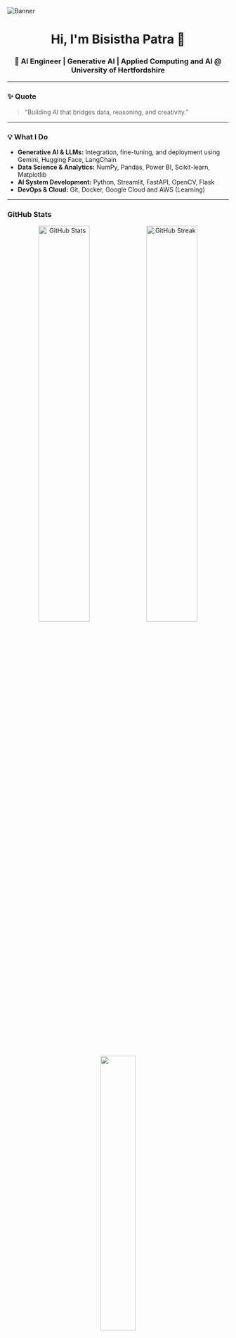 <!-- 🌌 BISISHTA PATRA - GITHUB PROFILE README -->

![Banner](https://images.unsplash.com/photo-1677442136019-21780ecad995?auto=format&fit=crop&w=1400&q=60)

<h1 align="center">Hi, I'm <strong>Bisistha Patra</strong> 👋</h1>
<h3 align="center">🚀 AI Engineer | Generative AI | Applied Computing and AI @ University of Hertfordshire</h3>

---
### ✨ Quote  
> “Building AI that bridges data, reasoning, and creativity.”

---

### 💡 What I Do  
- **Generative AI & LLMs:** Integration, fine-tuning, and deployment using Gemini, Hugging Face, LangChain  
- **Data Science & Analytics:** NumPy, Pandas, Power BI, Scikit-learn, Matplotlib  
- **AI System Development:** Python, Streamlit, FastAPI, OpenCV, Flask  
- **DevOps & Cloud:** Git, Docker, Google Cloud and AWS (Learning)

--- 

### GitHub Stats  

<p align="center">
  <img src="https://github-readme-stats.vercel.app/api?username=BisisthaP&show_icons=true&theme=tokyonight" alt="GitHub Stats" width="48%">
  <img src="https://github-readme-streak-stats.herokuapp.com/?user=BisisthaP&theme=tokyonight" alt="GitHub Streak" width="48%">
</p>

<p align="center">
  <img src="https://github-readme-stats.vercel.app/api/top-langs/?username=BisisthaP&layout=compact&theme=tokyonight" width="40%">
</p>

---

### 💼 Experience

**AI Engineering Intern – Coforge (2025)**  
- Engineered an **end-to-end LLM fine-tuning pipeline** for Gemini and Llama.  
- Automated ingestion and Q&A transformation for domain-specific datasets.  

**AI Intern – GenAI Agency (2024)**  
- Built **multimedia AI marketing tools** using Hugging Face APIs.  
- Deployed interactive client apps via **Streamlit** for accessibility.

**NASA HERC 2025 – Team Mushak (🏅 5th International Rank)**  
- Designed **Python-driven rover controls** with LiDAR-based navigation.  
- Handled material vendor selection for extreme terrain performance.

---

### 🧩 Featured Projects  

| Project | Description | Tech Stack |
|------------|----------------|---------------|
| **Finance Agent – Chai & Stocks** | RAG-based AI agent for fund managers integrating Gemini & YFinance | LangChain, PostgreSQL, Gemini |
| **IELTS Speech Analysis Wrapper** | FAST API + Gemini-based speech evaluation for IELTS feedback | FastAPI, HTMX, Gemini |
| **Maths with Gestures** | Gesture-based math solver for accessibility in education | OpenCV, CVZone, Gemini |
| **Cyberbullying Detection** | NLP model detecting harmful online speech | Python, Scikit-learn, LSTM |
| **Olympics Data Visualization** | Power BI dashboard analyzing athlete & medal trends | Power BI |

---

### 🏆 Achievements  

- **NASA Human Exploration Rover Challenge 2025** – *5th Place Internationally*  
- **Kaggle – Backpack Prediction Competition** – *83rd / 3383 participants*  
- **Goldman Sachs Software Engineering Program** (Forage)  
- **British Airways Data Science Program** (Forage)  

---

### 🎓 Education  
**University of Hertfordshire (2023–2026)**  
Bachelor of Technology in **Applied Computing & Artificial Intelligence**  
- CGPA: **4.00 / 4.00**  
- Relevant Coursework: Machine Learning, Data Engineering, MLOps, DSA  

---

### 📬 Let’s Connect  

<p align="center">
  <a href="mailto:bisisthapatra1306@gmail.com"><img src="https://img.shields.io/badge/Email-D14836?style=for-the-badge&logo=gmail&logoColor=white"/></a>
  <a href="https://github.com/BisisthaP"><img src="https://img.shields.io/badge/GitHub-100000?style=for-the-badge&logo=github&logoColor=white"/></a>
  <a href="https://linkedin.com/in/bisisthapatra"><img src="https://img.shields.io/badge/LinkedIn-0077B5?style=for-the-badge&logo=linkedin&logoColor=white"/></a>
</p>  

---

⭐️ **Inspired by AI, powered by code.**
